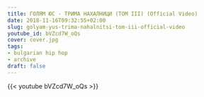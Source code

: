 ```yaml
---
title: ГОЛЯМ ЮС - ТРИМА НАХАЛНИЦИ (TOM III) (Official Video)
date: 2018-11-16T09:32:55+02:00
slug: golyam-yus-trima-nahalnitsi-tom-iii-official-video
youtube_id: bVZcd7W_oQs
cover: cover.jpg
tags:
- bulgarian hip hop
- archive
draft: false
---
```


{{< youtube bVZcd7W_oQs >}}
